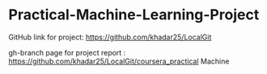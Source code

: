 # Practical-Machine-Learning-Project
GitHub link for project: 
https://github.com/khadar25/LocalGit

gh-branch page for project report : 
https://github.com/khadar25/LocalGit/coursera_practical Machine